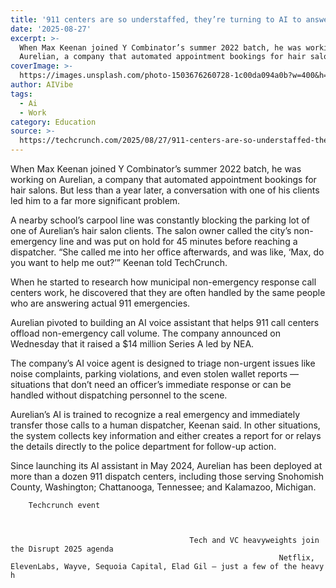 ```yaml
---
title: '911 centers are so understaffed, they’re turning to AI to answer calls'
date: '2025-08-27'
excerpt: >-
  When Max Keenan joined Y Combinator’s summer 2022 batch, he was working on
  Aurelian, a company that automated appointment bookings for hair salons. Bu...
coverImage: >-
  https://images.unsplash.com/photo-1503676260728-1c00da094a0b?w=400&h=200&fit=crop&auto=format
author: AIVibe
tags:
  - Ai
  - Work
category: Education
source: >-
  https://techcrunch.com/2025/08/27/911-centers-are-so-understaffed-theyre-turning-to-ai-to-answer-calls/
---
```

When Max Keenan joined Y Combinator’s summer 2022 batch, he was working on Aurelian, a company that automated appointment bookings for hair salons. But less than a year later, a conversation with one of his clients led him to a far more significant problem.

A nearby school’s carpool line was constantly blocking the parking lot of one of Aurelian’s hair salon clients. The salon owner called the city’s non-emergency line and was put on hold for 45 minutes before reaching a dispatcher. “She called me into her office afterwards, and was like, ‘Max, do you want to help me out?’” Keenan told TechCrunch.


	
	




	
	



When he started to research how municipal non-emergency response call centers work, he discovered that they are often handled by the same people who are answering actual 911 emergencies.

Aurelian pivoted to building an AI voice assistant that helps 911 call centers offload non-emergency call volume. The company announced on Wednesday that it raised a $14 million Series A led by NEA.

The company’s AI voice agent is designed to triage non-urgent issues like noise complaints, parking violations, and even stolen wallet reports —  situations that don’t need an officer’s immediate response or can be handled without dispatching personnel to the scene. 

Aurelian’s AI is trained to recognize a real emergency and immediately transfer those calls to a human dispatcher, Keenan said. In other situations, the system collects key information and either creates a report for or relays the details directly to the police department for follow-up action.

Since launching its AI assistant in May 2024, Aurelian has been deployed at more than a dozen 911 dispatch centers, including those serving Snohomish County, Washington; Chattanooga, Tennessee; and Kalamazoo, Michigan.

	
		
					
		Techcrunch event
		
			
				
											Tech and VC heavyweights join the Disrupt 2025 agenda
																Netflix, ElevenLabs, Wayve, Sequoia Capital, Elad Gil — just a few of the heavy h

